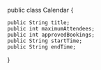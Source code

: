 public class Calendar {

    public String title;
    public int maximumAttendees;
    public int approvedBookings;
    public String startTime;
    public String endTime;



}
